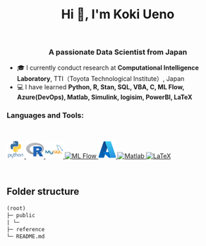 <h1 align="center">Hi 👋, I'm Koki Ueno</h1>
&nbsp;

<h3 align="center">A passionate Data Scientist from Japan</h3>

- 🎓 I currently conduct research at **Computational Intelligence Laboratory**, TTI（Toyota Technological Institute）, Japan
- 💻 I have learned **Python, R, Stan, SQL, VBA, C, ML Flow, Azure(DevOps), Matlab, Simulink, logisim, PowerBI, LaTeX**

<h3 align="left">Languages and Tools:</h3>
&nbsp;
<p align="left">
  <a href="https://www.python.org" target="_blank" rel="noopener"> <img src="https://raw.githubusercontent.com/devicons/devicon/master/icons/python/python-original-wordmark.svg" alt="python"   width="40" height="40" /> </a>
  <a href="https://www.r-project.org" target="_blank" rel="noopener"> <img src="https://raw.githubusercontent.com/devicons/devicon/master/icons/r/r-original.svg" alt="R" width="40"       height="40"> </a>
  <a href="https://www.mysql.com/" target="_blank" rel="noopener"> <img src="https://raw.githubusercontent.com/devicons/devicon/master/icons/mysql/mysql-original-wordmark.svg" alt="SQL" width="40" height="40"> </a>
  <a href="https://mlflow.org" target="_blank" rel="noopener"> <img src="https://avatars.githubusercontent.com/u/35743529?s=200&v=4" alt="ML Flow" width="40" height="40"> </a>
  <a href="https://azure.microsoft.com/en-us/services/devops/" target="_blank" rel="noopener"> <img src="https://raw.githubusercontent.com/devicons/devicon/master/icons/azure/azure-original.svg" alt="Azure DevOps" width="40" height="40"> </a>
  <a href="https://www.mathworks.com/products/matlab.html" target="_blank" rel="noopener"> <img src="https://upload.wikimedia.org/wikipedia/commons/2/21/Matlab_Logo.png" alt="Matlab" width="40" height="40"> </a>
  <a href="https://www.latex-project.org" target="_blank" rel="noopener"> <img src="https://upload.wikimedia.org/wikipedia/commons/9/92/LaTeX_logo.svg" alt="LaTeX" width="40" height="40"> </a></p>
&nbsp;

## Folder structure


```
(root)
├─ public
| └─ 
├─ reference
└─ README.md
```
